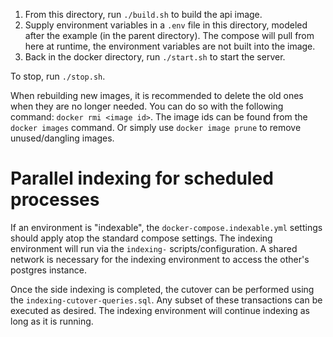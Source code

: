1. From this directory, run `./build.sh` to build the api image.
2. Supply environment variables in a `.env` file in this directory, modeled after the example (in the parent directory). The compose will pull from here at runtime, the environment variables are not built into the image.
3. Back in the docker directory, run `./start.sh` to start the server.

To stop, run `./stop.sh`.

When rebuilding new images, it is recommended to delete the old ones when they are no longer needed. You can do so with the following command: `docker rmi <image id>`. The image ids can be found from the `docker images` command. Or simply use `docker image prune` to remove unused/dangling images.

# Parallel indexing for scheduled processes

If an environment is "indexable", the `docker-compose.indexable.yml` settings should apply atop the standard compose settings. The indexing environment will run via the `indexing-` scripts/configuration. A shared network is necessary for the indexing environment to access the other's postgres instance.

Once the side indexing is completed, the cutover can be performed using the `indexing-cutover-queries.sql`. Any subset of these transactions can be executed as desired. The indexing environment will continue indexing as long as it is running.